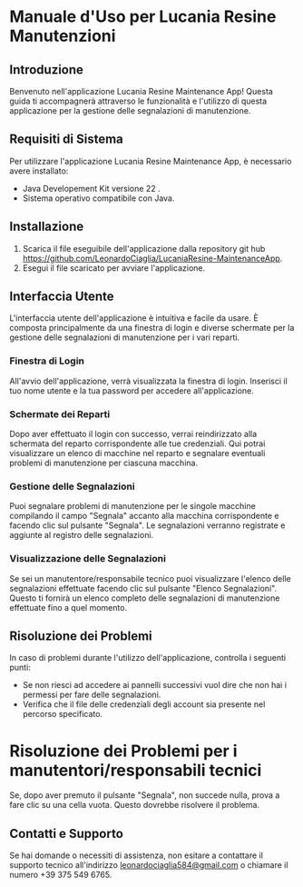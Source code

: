 
# Manuale d'Uso per Lucania Resine Manutenzioni

## Introduzione
Benvenuto nell'applicazione Lucania Resine Maintenance App! Questa guida ti accompagnerà attraverso le funzionalità e l'utilizzo di questa applicazione per la gestione delle segnalazioni di manutenzione.

## Requisiti di Sistema
Per utilizzare l'applicazione Lucania Resine Maintenance App, è necessario avere installato:
- Java Developement Kit versione 22 .
- Sistema operativo compatibile con Java.

## Installazione
1. Scarica il file eseguibile dell'applicazione dalla repository git hub https://github.com/LeonardoCiaglia/LucaniaResine-MaintenanceApp.
2. Esegui il file scaricato per avviare l'applicazione.

## Interfaccia Utente
L'interfaccia utente dell'applicazione è intuitiva e facile da usare. È composta principalmente da una finestra di login e diverse schermate per la gestione delle segnalazioni di manutenzione per i vari reparti.

### Finestra di Login
All'avvio dell'applicazione, verrà visualizzata la finestra di login. Inserisci il tuo nome utente e la tua password per accedere all'applicazione.

### Schermate dei Reparti
Dopo aver effettuato il login con successo, verrai reindirizzato alla schermata del reparto corrispondente alle tue credenziali. Qui potrai visualizzare un elenco di macchine nel reparto e segnalare eventuali problemi di manutenzione per ciascuna macchina.

### Gestione delle Segnalazioni
Puoi segnalare problemi di manutenzione per le singole macchine compilando il campo "Segnala" accanto alla macchina corrispondente e facendo clic sul pulsante "Segnala". Le segnalazioni verranno registrate e aggiunte al registro delle segnalazioni.

### Visualizzazione delle Segnalazioni
Se sei un manutentore/responsabile tecnico puoi visualizzare l'elenco delle segnalazioni effettuate facendo clic sul pulsante "Elenco Segnalazioni". Questo ti fornirà un elenco completo delle segnalazioni di manutenzione effettuate fino a quel momento.

## Risoluzione dei Problemi
In caso di problemi durante l'utilizzo dell'applicazione, controlla i seguenti punti:
- Se non riesci ad accedere ai pannelli successivi vuol dire che non hai i permessi per fare delle segnalazioni.
- Verifica che il file delle credenziali degli account sia presente nel percorso specificato.
# Risoluzione dei Problemi per i manutentori/responsabili tecnici
Se, dopo aver premuto il pulsante "Segnala", non succede nulla, prova a fare clic su una cella vuota. Questo dovrebbe risolvere il problema.

## Contatti e Supporto
Se hai domande o necessiti di assistenza, non esitare a contattare il supporto tecnico all'indirizzo leonardociaglia584@gmail.com o chiamare il numero +39 375 549 6765.